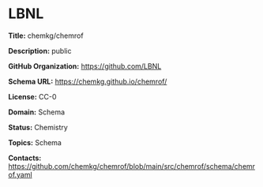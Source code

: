 [//]: # (DO NOT MANUALLY EDIT THIS FILE. IT IS GENERATED FROM A TEMPLATE.)

# LBNL

**Title:** chemkg/chemrof

**Description:** public

**GitHub Organization:** https://github.com/LBNL

**Schema URL:** https://chemkg.github.io/chemrof/

**License:** CC-0

**Domain:** Schema

**Status:** Chemistry

**Topics:** Schema

**Contacts:** https://github.com/chemkg/chemrof/blob/main/src/chemrof/schema/chemrof.yaml